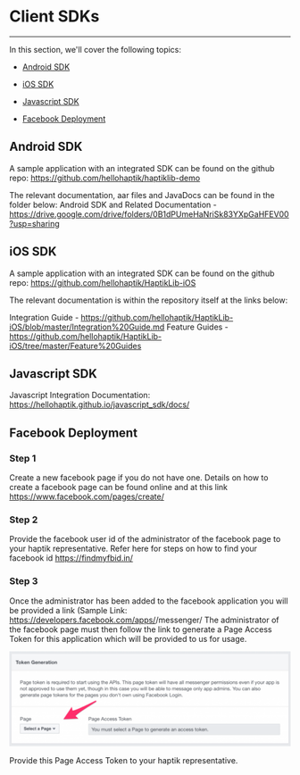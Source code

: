 # Client SDKs
------
In this section, we'll cover the following topics:  

- [Android SDK](#android-sdk)  

- [iOS SDK](#ios-sdk)  
- [Javascript SDK](#javascript-sdk)  
- [Facebook Deployment](#facebook-deployment)  

## Android SDK

A sample application with an integrated SDK can be found on the github repo:
https://github.com/hellohaptik/haptiklib-demo

The relevant documentation, aar files and JavaDocs can be found in the folder below:
Android SDK and Related Documentation - https://drive.google.com/drive/folders/0B1dPUmeHaNriSk83YXpGaHFEV00?usp=sharing

## iOS SDK

A sample application with an integrated SDK can be found on the github repo: https://github.com/hellohaptik/HaptikLib-iOS

The relevant documentation is within the repository itself at the links below:

Integration Guide - https://github.com/hellohaptik/HaptikLib-iOS/blob/master/Integration%20Guide.md
Feature Guides - https://github.com/hellohaptik/HaptikLib-iOS/tree/master/Feature%20Guides

## Javascript SDK

Javascript Integration Documentation: https://hellohaptik.github.io/javascript_sdk/docs/

## Facebook Deployment

### Step 1

Create a new facebook page if you do not have one. Details on how to create a facebook page can be found online and at this link https://www.facebook.com/pages/create/

### Step 2

Provide the facebook user id of the administrator of the facebook page to your haptik representative. Refer here for steps on how to find your facebook id https://findmyfbid.in/

### Step 3

Once the administrator has been added to the facebook application you will be provided a link (Sample Link: https://developers.facebook.com/apps/<your app id here>/messenger/
The administrator of the facebook page must then follow the link to generate a Page Access Token for this application which will be provided to us for usage.

![img](fb_token.png)

Provide this Page Access Token to your haptik representative.
